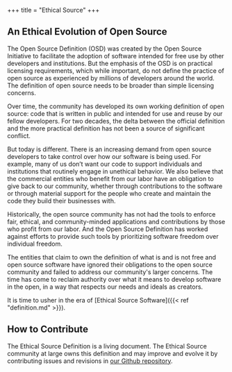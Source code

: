 +++
title = "Ethical Source"
+++

## An Ethical Evolution of Open Source

The Open Source Definition (OSD) was created by the Open Source Initiative to facilitate the adoption of software intended for free use by other developers and institutions. But the emphasis of the OSD is on practical licensing requirements, which while important, do not define the practice of open source as experienced by millions of developers around the world. The definition of open source needs to be broader than simple licensing concerns.

Over time, the community has developed its own working definition of open source: code that is written in public and intended for use and reuse by our fellow developers. For two decades, the delta between the official definition and the more practical definition has not been a source of significant conflict.

But today is different. There is an increasing demand from open source developers to take control over how our software is being used. For example, many of us don’t want our code to support individuals and institutions that routinely engage in unethical behavior. We also believe that the commercial entities who benefit from our labor have an obligation to give back to our community, whether through contributions to the software or through material support for the people who create and maintain the code they build their businesses with.

Historically, the open source community has not had the tools to enforce fair, ethical, and community-minded applications and contributions by those who profit from our labor. And the Open Source Definition has worked against efforts to provide such tools by prioritizing software freedom over individual freedom.

The entities that claim to own the definition of what is and is not free and open source software have ignored their obligations to the open source community and failed to address our community's larger concerns. The time has come to reclaim authority over what it means to develop software in the open, in a way that respects our needs and ideals as creators.

It is time to usher in the era of [Ethical Source Software]({{< ref "definition.md" >}}).

## How to Contribute

The Ethical Source Definition is a living document. The Ethical Source community at large owns this definition and may improve and evolve it by contributing issues and revisions in [our Github repository](https://github.com/ContributorCovenant/ethicalsource "Ethical Source Definition source code").
